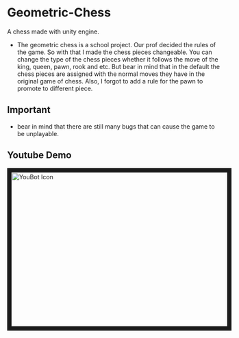# Geometric-Chess
A chess made with unity engine.

* The geometric chess is a school project. Our prof decided the rules of the game. So with that I made the chess pieces changeable. You can change the type of the chess pieces whether it follows the move of the king, queen, pawn, rook and etc. But bear in mind that in the default the chess pieces are assigned with the normal moves they have in the original game of chess. Also, I forgot to add a rule for the pawn to promote to different piece.

## Important
* bear in mind that there are still many bugs that can cause the game to be unplayable.

## Youtube Demo
<a href="https://youtu.be/waV7lhipSoQ
" target="_blank"><img src="https://github.com/doppelgunner/Geometric-Chess/blob/docs/Geometric%20Chess%20made%20with%20Unity(C%23)%20-%201280x720.png" 
alt="YouBot Icon" width="640" height="360" border="10" /></a>
